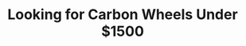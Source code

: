 ---
layout: community
category: community
title: "Looking for Carbon Wheels Under $1500"
description: "Looking to upgrade to carbon wheels. Preferable under $1500 (US). Do they really make a difference? Bontrager makes a set for $1k and they come with lifetime warranty, so you can literally run them over with a car and Trek will replace them for free."
isTopLevel: false
isSingleLevel: false
isArticle: false
datePublished: 2022-06-22 10:52:00 +0300
dateModified: 2022-06-22 10:52:00 +0300
published: false
---